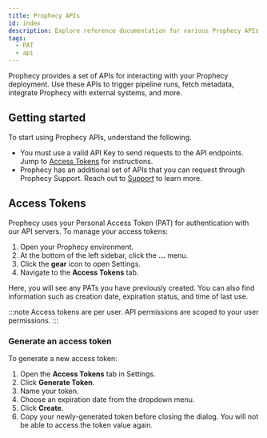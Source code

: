 ```yaml
---
title: Prophecy APIs
id: index
description: Explore reference documentation for various Prophecy APIs
tags:
  - PAT
  - api
---
```


Prophecy provides a set of APIs for interacting with your Prophecy deployment. Use these APIs to trigger pipeline runs, fetch metadata, integrate Prophecy with external systems, and more.

## Getting started

To start using Prophecy APIs, understand the following.

- You must use a valid API Key to send requests to the API endpoints. Jump to [Access Tokens](#access-tokens) for instructions.
- Prophecy has an additional set of APIs that you can request through Prophecy Support. Reach out to [Support](mailto:support@prophecy.io) to learn more.

## Access Tokens

Prophecy uses your Personal Access Token (PAT) for authentication with our API servers. To manage your access tokens:

1. Open your Prophecy environment.
1. At the bottom of the left sidebar, click the **...** menu.
1. Click the **gear** icon to open Settings.
1. Navigate to the **Access Tokens** tab.

Here, you will see any PATs you have previously created. You can also find information such as creation date, expiration status, and time of last use.

:::note
Access tokens are per user. API permissions are scoped to your user permissions.
:::

### Generate an access token

To generate a new access token:

1. Open the **Access Tokens** tab in Settings.
1. Click **Generate Token**.
1. Name your token.
1. Choose an expiration date from the dropdown menu.
1. Click **Create**.
1. Copy your newly-generated token before closing the dialog. You will not be able to access the token value again.
